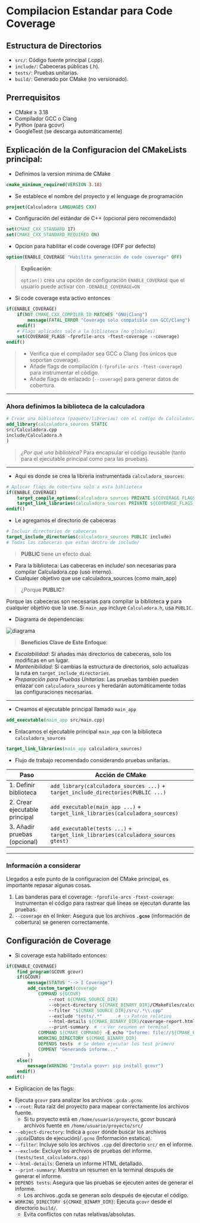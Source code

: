 # Compilacion Estandar para Code Coverage

## Estructura de Directorios
- `src/`: Código fuente principal (.cpp).  
- `include/`: Cabeceras públicas (.h).  
- `tests/`: Pruebas unitarias.  
- `build/`: Generado por CMake (no versionado).

## Prerrequisitos
- CMake ≥ 3.18  
- Compilador GCC o Clang  
- Python (para gcovr)  
- GoogleTest (se descarga automáticamente)

## Explicación de la Configuracion del CMakeLists principal:

- Definimos la version minima de CMake
```cmake
cmake_minimum_required(VERSION 3.18)
```
- Se establece el nombre del proyecto y el lenguage de programación
```cmake
project(Calculadora LANGUAGES CXX)
```
- Configuración del estándar de C++ (opcional pero recomendado)
```cmake
set(CMAKE_CXX_STANDARD 17)
set(CMAKE_CXX_STANDARD_REQUIRED ON)
```
- Opcion para habilitar el code coverage (OFF por defecto)
```cmake
option(ENABLE_COVERAGE "Habilita generación de code coverage" OFF)
```
> **Explicación**:
>
> `option()` crea una opción de configuración `ENABLE_COVERAGE` que el usuario puede activar con `-DENABLE_COVERAGE=ON`

- Si code coverage esta activo entonces
```cmake
if(ENABLE_COVERAGE)
    if(NOT CMAKE_CXX_COMPILER_ID MATCHES "GNU|Clang")
        message(FATAL_ERROR "Coverage solo compatible con GCC/Clang")
    endif()
    # Flags aplicados solo a la biblioteca (no globales)
    set(COVERAGE_FLAGS -fprofile-arcs -ftest-coverage --coverage)
endif()
```
> - Verifica que el compilador sea GCC o Clang (los únicos que soportan coverage).
> - Añade flags de compilación (`-fprofile-arcs` `-ftest-coverage`) para instrumentar el código.
> - Añade flags de enlazado (`--coverage`) para generar datos de cobertura.
---
### Ahora definimos la biblioteca de la calculadora
```cmake
# Crear una biblioteca (paquete/librerias) con el codigo de Calculadora (Para poder reutilizarlo en los unitest).
add_library(calculadora_sources STATIC 
src/Calculadora.cpp
include/Calculadora.h
)
```
> *¿Por qué una biblioteca?*
Para encapsular el código reusable (tanto para el ejecutable principal como para las pruebas).
---
- Aqui es donde se crea la libreria instrumentada `calculadora_sources`:
```cmake
# Aplicar flags de cobertura solo a esta biblioteca
if(ENABLE_COVERAGE)
    target_compile_options(calculadora_sources PRIVATE ${COVERAGE_FLAGS})
    target_link_libraries(calculadora_sources PRIVATE ${COVERAGE_FLAGS})
endif()
```
- Le agregamos el directorio de cabeceras
```cmake
# Incluir directorios de cabeceras
target_include_directories(calculadora_sources PUBLIC include)
# Todas las cabeceras que estan dentro de include/
```
> **PUBLIC** tiene un efecto dual:

- Para la biblioteca: Las cabeceras en include/ son necesarias para compilar Calculadora.cpp (uso interno).
- Cualquier objetivo que use calculadora_sources (como main_app)
> ¿Porque **PUBLIC**?

Porque las cabeceras son necesarias para compilar la biblioteca **y** para cualquier objetivo que la use.
Si `main_app` incluye `Calculadora.h`, usa `PUBLIC`.
- Diagrama de dependencias:

![diagrama](/dependencias.svg)

> **Beneficios Clave de Este Enfoque**:
- *Escalabilidad*:
Si añades más directorios de cabeceras, solo los modificas en un lugar.
- *Mantenibilidad*:
Si cambias la estructura de directorios, solo actualizas la ruta en `target_include_directories`.
- *Preparación para Pruebas Unitarias*:
Las pruebas también pueden enlazar con `calculadora_sources` y heredarán automáticamente todas las configuraciones necesarias.
---

- Creamos el ejecutable principal llamado `main_app`
```cmake
add_executable(main_app src/main.cpp)
```
- Enlacamos el ejecutable principal `main_app` con la biblioteca `calculadora_sources`
```cmake
target_link_libraries(main_app calculadora_sources)
```
- Flujo de trabajo recomendado considerando pruebas unitarias.

| Paso | Acción de CMake |
|----------|----------|
| 1. Definir biblioteca    | `add_library(calculadora_sources ...)` + `target_include_directories(PUBLIC ...)`   |
| 2. Crear ejecutable principal    | `add_executable(main_app ...)` + `target_link_libraries(calculadora_sources)`  |
| 3. Añadir pruebas (opcional)    | `add_executable(tests ...)` + `target_link_libraries(calculadora_sources gtest)` |

---

### Información a considerar
Llegados a este punto de la configuracion del CMake principal, es importante repasar algunas cosas.

1. Las banderas para el coverage: `-fprofile-arcs` `-ftest-coverage`:
Instrumentan el código para rastrear qué líneas se ejecutan durante las pruebas.
2. `--coverage` en el linker:
Asegura que los archivos **`.gcno`** (información de cobertura) se generen correctamente.

## Configuración de Coverage
- Si coverage esta habilitado entonces:
```cmake
if(ENABLE_COVERAGE)
    find_program(GCOVR gcovr)
    if(GCOVR)
        message(STATUS "--> I Coverage")
        add_custom_target(coverage
            COMMAND ${GCOVR} 
                --root ${CMAKE_SOURCE_DIR} 
                --object-directory ${CMAKE_BINARY_DIR}/CMakeFiles/calculadora_sources.dir/src 
                --filter "${CMAKE_SOURCE_DIR}/src/.*\\.cpp"
                --exclude "tests/.*"      # 👈 Patrón relativo
                --html-details ${CMAKE_BINARY_DIR}/coverage-report.html
                --print-summary  # 👈 Ver resumen en terminal
            COMMAND ${CMAKE_COMMAND} -E echo "Informe: file://${CMAKE_BINARY_DIR}/coverage-report.html"
            WORKING_DIRECTORY ${CMAKE_BINARY_DIR}
            DEPENDS tests  # Se deben ejecutar los test primero
            COMMENT "Generando informe..."
        )
    else()
        message(WARNING "Instala gcovr: pip install gcovr")
    endif()
endif()
```
- Explicacion de las flags:
+ Ejecuta `gcovr` para analizar los archivos `.gcda` `.gcno`.
+ `--root`: Ruta raíz del proyecto para mapear correctamente los archivos fuente.
    - Si tu proyecto está en `/home/usuario/proyecto`, gcovr buscará archivos fuente en `/home/usuario/proyecto/src/`
+ `--object-directory`: Indica a `gcovr` dónde buscar los archivos `.gcda`(Datos de ejecución)/`.gcno` (Información estatica).
+ `--filter`: Incluye solo los archivos `.cpp` del directorio `src/` en el informe.
+ `--exclude`: Excluye los archivos de pruebas del informe. `(tests/test_calculadora.cpp)`
+ `--html-details`: Genera un informe HTML detallado.
+ `--print-summary`: Muestra un resumen en la terminal después de generar el informe.
+ `DEPENDS tests`: Asegura que las pruebas se ejecuten antes de generar el informe.
    - Los archivos .gcda se generan solo después de ejecutar el código.
+ `WORKING_DIRECTORY ${CMAKE_BINARY_DIR}`: Ejecuta `gcovr` desde el directorio `build/`.
    - Evita conflictos con rutas relativas/absolutas.
